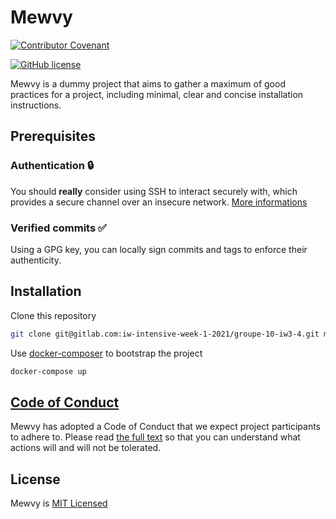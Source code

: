# Mewvy

[![Contributor Covenant](https://img.shields.io/badge/Contributor%20Convenant-2.1-4baaaa?style=for-the-badge)](./CODE_OF_CONDUCT.md)

[![GitHub license](https://img.shields.io/github/license/3kezoh/templates?style=for-the-badge)](./LICENSE)

Mewvy is a dummy project that aims to gather a maximum of good practices for a project, including minimal, clear and concise installation instructions.

## Prerequisites

### Authentication 🔒

You should **really** consider using SSH to interact securely with, which provides a secure channel over an insecure network. [More informations](https://docs.gitlab.com/ee/ssh/)

### Verified commits ✅

Using a GPG key, you can locally sign commits and tags to enforce their authenticity.

## Installation

Clone this repository

```sh
git clone git@gitlab.com:iw-intensive-week-1-2021/groupe-10-iw3-4.git mewvy
```

Use [docker-composer](https://docs.docker.com/compose/install/) to bootstrap the project

```sh
docker-compose up
```

## [Code of Conduct](./CODE_OF_CONDUCT.md)

Mewvy has adopted a Code of Conduct that we expect project participants to adhere to. Please read [the full text](./CODE_OF_CONDUCT.md) so that you can understand what actions will and will not be tolerated.

## License

Mewvy is [MIT Licensed](./LICENSE)

